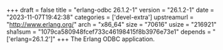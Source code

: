 +++
draft = false
title = "erlang-odbc 26.1.2-1"
version = "26.1.2-1"
date = "2023-11-07T19:42:38"
categories = ['devel-extra']
upstreamurl = "http://www.erlang.org/"
arch = "x86_64"
size = "70616"
usize = "216921"
sha1sum = "1079ca580948fcef733c46198415f8b3976e73e1"
depends = "['erlang=26.1.2']"
+++
The Erlang ODBC application.